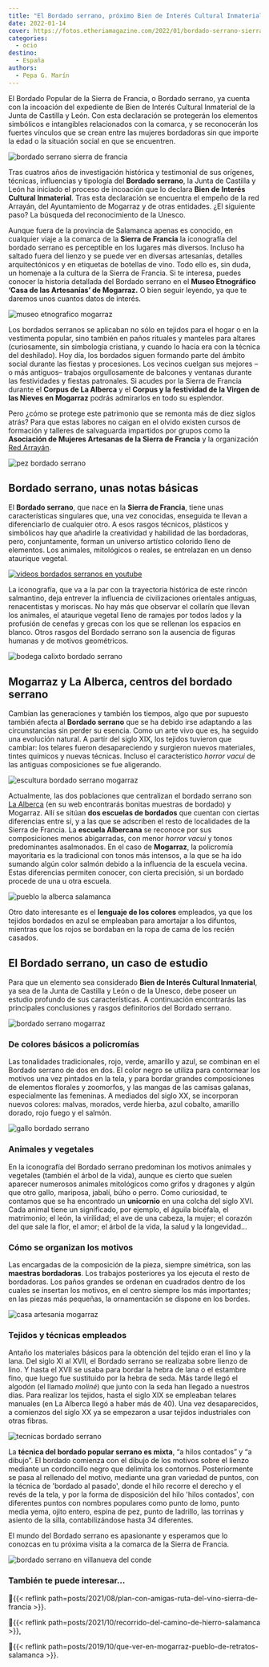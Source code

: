 ```yaml
---
title: "El Bordado serrano, próximo Bien de Interés Cultural Inmaterial"
date: 2022-01-14
cover: https://fotos.etheriamagazine.com/2022/01/bordado-serrano-sierra-francia-1.jpg
categories: 
  - ocio
destino: 
  - España
authors: 
  - Pepa G. Marín
---
```


El Bordado Popular de la Sierra de Francia, o Bordado serrano, ya cuenta con la incoación del expediente de Bien de Interés Cultural Inmaterial de la Junta de Castilla y León. Con esta declaración se protegerán los elementos simbólicos e intangibles relacionados con la comarca, y se reconocerán los fuertes vínculos que se crean entre las mujeres bordadoras sin que importe la edad o la situación social en que se encuentren.

![bordado serrano sierra de francia](https://fotos.etheriamagazine.com/2022/01/bordado-serrano-sierra-francia-1.jpg "Bordado serrano. © Pepa García")

Tras cuatros años de investigación histórica y testimonial de sus orígenes, técnicas, 
influencias y tipología del **Bordado serrano**, la Junta de Castilla y León ha iniciado 
el proceso de incoación que lo declara **Bien de Interés Cultural Inmaterial**. Tras 
esta declaración se encuentra el empeño de la red Arrayán, del Ayuntamiento de Mogarraz 
y de otras entidades. ¿El siguiente paso? La búsqueda del reconocimiento de la Unesco. 

Aunque fuera de la provincia de Salamanca apenas es conocido, en cualquier viaje a la 
comarca de la **Sierra de Francia** la iconografía del bordado serrano es perceptible en 
los lugares más diversos. Incluso ha saltado fuera del lienzo y se puede ver en diversas 
artesanías, detalles arquitectónicos y en etiquetas de botellas de vino. Todo ello es, 
sin duda, un homenaje a la cultura de la Sierra de Francia. Si te interesa, puedes 
conocer la historia detallada del Bordado serrano en el **Museo Etnográfico ‘Casa de las 
Artesanías’ de Mogarraz.** O bien seguir leyendo, ya que te daremos unos cuantos datos 
de interés. 

![museo etnografico mogarraz](https://fotos.etheriamagazine.com/2022/01/museo-artesanía-mogarraz.jpg "Museo Etnográfico ‘Casa de las Artesanías’ de Mogarraz. © Pepa García")

Los bordados serranos se aplicaban no sólo en tejidos para el hogar o en la vestimenta 
popular, sino también en paños rituales y manteles para altares (curiosamente, sin 
simbología cristiana, y cuando lo hacía era con la técnica del deshilado). Hoy día, los 
bordados siguen formando parte del ámbito social durante las fiestas y procesiones. Los 
vecinos cuelgan sus mejores –o más antiguos– trabajos orgullosamente de balcones y 
ventanas durante las festividades y fiestas patronales. Si acudes por la Sierra de 
Francia durante el **Corpus de La Alberca** y el **Corpus y la festividad de la Virgen 
de las Nieves en Mogarraz** podrás admirarlos en todo su esplendor. 

Pero ¿cómo se protege este patrimonio que se remonta más de diez siglos atrás? Para que 
estas labores no caigan en el olvido existen cursos de formación y talleres de 
salvaguarda impartidos por grupos como la **Asociación de Mujeres Artesanas de la Sierra 
de Francia** y la organización [Red Arrayán](https://red-arrayan.com/). 

![pez bordado serrano](https://fotos.etheriamagazine.com/2022/01/pez-bordado-serrano.jpg "Detalle de un pez en un bordado serrano. © Pepa García")

## Bordado serrano, unas notas básicas

El **Bordado serrano**, que nace en la **Sierra de Francia**, tiene unas características 
singulares que, una vez conocidas, enseguida te llevan a diferenciarlo de cualquier 
otro. A esos rasgos técnicos, plásticos y simbólicos hay que añadirle la creatividad y 
habilidad de las bordadoras, pero, conjuntamente, forman un universo artístico colorido 
lleno de elementos. Los animales, mitológicos o reales, se entrelazan en un denso 
ataurique vegetal. 

[![videos bordados serranos en youtube](https://fotos.etheriamagazine.com/2022/01/bordados-serranos-videos.jpg)](https://www.youtube.com/watch?v=GdBDa9Xy6LA)

La iconografía, que va a la par con la trayectoria histórica de este rincón salmantino, 
deja entrever la influencia de civilizaciones orientales antiguas, renacentistas y 
moriscas. No hay más que observar el collarín que llevan los animales, el ataurique 
vegetal lleno de ramajes por todos lados y la profusión de cenefas y grecas con los que 
se rellenan los espacios en blanco. Otros rasgos del Bordado serrano son la ausencia de 
figuras humanas y de motivos geométricos. 

![bodega calixto bordado serrano](https://fotos.etheriamagazine.com/2022/01/calixto-bordado-serrano.jpg "El bordado serrano, también presente en las etiquetas del vino. © Pepa García")

## Mogarraz y La Alberca, centros del bordado serrano

Cambian las generaciones y también los tiempos, algo que por supuesto también afecta al 
**Bordado serrano** que se ha debido irse adaptando a las circunstancias sin perder su 
esencia. Como un arte vivo que es, ha seguido una evolución natural. A partir del siglo 
XIX, los tejidos tuvieron que cambiar: los telares fueron desapareciendo y surgieron 
nuevos materiales, tintes químicos y nuevas técnicas. Incluso el característico _horror 
vacui_ de las antiguas composiciones se fue aligerando. 

![escultura bordado serrano mogarraz](https://fotos.etheriamagazine.com/2022/01/escultura-bordado-serrano.jpg "Escultura en Mogarraz. © Pepa García")

Actualmente, las dos poblaciones que centralizan el bordado serrano son [La 
Alberca](http://www.laalberca.com/artesania) (en su web encontrarás bonitas muestras de 
bordado) y Mogarraz. Allí se sitúan **dos escuelas de bordados** que cuentan con ciertas 
diferencias entre sí, y a las que se adscriben el resto de localidades de la Sierra de 
Francia. La **escuela Albercana** se reconoce por sus composiciones menos abigarradas, 
con menor _horror vacui_ y tonos predominantes asalmonados. En el caso de **Mogarraz**, 
la policromía mayoritaria es la tradicional con tonos más intensos, a la que se ha ido 
sumando algún color salmón debido a la influencia de la escuela vecina. Estas 
diferencias permiten conocer, con cierta precisión, si un bordado procede de una u otra 
escuela. 

![pueblo la alberca salamanca](https://fotos.etheriamagazine.com/2022/01/La-Alberca.jpg "Bonito casco antiguo de La Alberca. © Diputación de Salamanca")

Otro dato interesante es el **lenguaje de los colores** empleados, ya que los tejidos 
bordados en azul se empleaban para amortajar a los difuntos, mientras que los rojos se 
bordaban en la ropa de cama de los recién casados. 

## El Bordado serrano, un caso de estudio

Para que un elemento sea considerado **Bien de Interés Cultural Inmaterial**, ya sea de 
la Junta de Castilla y León o de la Unesco, debe poseer un estudio profundo de sus 
características. A continuación encontrarás las principales conclusiones y rasgos 
definitorios del Bordado serrano. 

![bordado serrano mogarraz](https://fotos.etheriamagazine.com/2022/01/detalle-bordado-serrano.jpg "Bordado serrano. © Pepa García")

### De colores básicos a policromías

Las tonalidades tradicionales, rojo, verde, amarillo y azul, se combinan en el Bordado 
serrano de dos en dos. El color negro se utiliza para contornear los motivos una vez 
pintados en la tela, y para bordar grandes composiciones de elementos florales y 
zoomorfos, y las mangas de las camisas galanas, especialmente las femeninas. A mediados 
del siglo XX, se incorporan nuevos colores: malvas, morados, verde hierba, azul cobalto, 
amarillo dorado, rojo fuego y el salmón. 

![gallo bordado serrano](https://fotos.etheriamagazine.com/2022/01/gallo-bordado-serrano.jpg "Detalle de un bordado serrano con alegre colorido. © Pepa García")

### Animales y vegetales

En la iconografía del Bordado serrano predominan los motivos animales y vegetales 
(también el árbol de la vida), aunque es cierto que suelen aparecer numerosos animales 
mitológicos como grifos y dragones y algún que otro gallo, mariposa, jabalí, búho o 
perro. Como curiosidad, te contamos que se ha encontrado un **unicornio** en una colcha 
del siglo XVI. Cada animal tiene un significado, por ejemplo, el águila bicéfala, el 
matrimonio; el león, la virilidad; el ave de una cabeza, la mujer; el corazón del que 
sale la flor, el amor; el árbol de la vida, la salud y la longevidad... 

### Cómo se organizan los motivos

Las encargadas de la composición de la pieza, siempre simétrica, son las **maestras 
bordadoras**. Los trabajos posteriores ya los ejecuta el resto de bordadoras. Los paños 
grandes se ordenan en cuadrados dentro de los cuales se insertan los motivos, en el 
centro siempre los más importantes; en las piezas más pequeñas, la ornamentación se 
dispone en los bordes. 

![casa artesania mogarraz](https://fotos.etheriamagazine.com/2022/01/artesania-museo-mogarraz.jpg "Museo Etnográfico ‘Casa de las Artesanías’ de Mogarraz. © Pepa García")

### Tejidos y técnicas empleados

Antaño los materiales básicos para la obtención del tejido eran el lino y la lana. Del 
siglo XI al XVII, el Bordado serrano se realizaba sobre lienzo de lino. Y hasta el XVII 
se usaba para bordar la hebra de lana o el estambre fino, que luego fue sustituido por 
la hebra de seda. Más tarde llegó el algodón (el llamado _moliné_) que junto con la seda 
han llegado a nuestros días. Para realizar los tejidos, hasta el siglo XIX se empleaban 
telares manuales (en La Alberca llegó a haber más de 40). Una vez desaparecidos, a 
comienzos del siglo XX ya se empezaron a usar tejidos industriales con otras fibras. 

![tecnicas bordado serrano](https://fotos.etheriamagazine.com/2022/01/tecnicas-bordado-serrano.jpg "Dos técnicas usadas en el bordado serrano. Museo Etnográfico de Mogarraz. © P.G.")

La **técnica del bordado popular serrano es mixta**, “a hilos contados” y “a dibujo”. El 
bordado comienza con el dibujo de los motivos sobre el lienzo mediante un cordoncillo 
negro que delimita los contornos. Posteriormente se pasa al rellenado del motivo, 
mediante una gran variedad de puntos, con la técnica de 'bordado al pasado', donde el 
hilo recorre el derecho y el revés de la tela, y por la forma de disposición del hilo 
'hilos contados', con diferentes puntos con nombres populares como punto de lomo, punto 
media yema, ojito entero, espina de pez, punto de ladrillo, las torrinas y asiento de la 
silla, contabilizándose hasta 34 diferentes. 

El mundo del Bordado serrano es apasionante y esperamos que lo conozcas en tu próxima 
visita a la comarca de la Sierra de Francia. 

![bordado serrano en villanueva del conde](https://fotos.etheriamagazine.com/2022/01/bordado-serrano-villanueva-conde.jpg "Detalles de la Callejina, un pasadizo que recuerda el bordado, el arte y la tradición en Villanueva del Conde. © Pepa García")

### También te puede interesar...

📍{{< reflink path=posts/2021/08/plan-con-amigas-ruta-del-vino-sierra-de-francia >}}. 

📍{{< reflink path=posts/2021/10/recorrido-del-camino-de-hierro-salamanca >}}, 

📍{{< reflink path=posts/2019/10/que-ver-en-mogarraz-pueblo-de-retratos-salamanca >}}.
